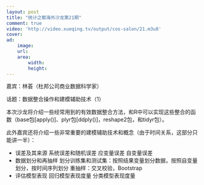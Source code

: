 ```yaml
---
layout: post
title: "统计之都海外沙龙第21期"
comment: true
video: 'http://video.xueqing.tv/output/cos-salon/21.m3u8'
cover: 
ad:
    image: 
    url: 
    area: 
        width: 
        height: 
---
```


嘉宾：林荟（杜邦公司商业数据科学家）

话题：数据整合操作和建模辅助技术（1）

本次沙龙将介绍一些经常用到的有效数据整合方法，和R中可以实现这些整合的函数（base包[apply()]、plyr包[ddply()]，reshape2包，和tidyr包）。

此外嘉宾还将介绍一些非常重要的建模辅助技术和概念（由于时间关系，这部分只能讲一半）：

- 误差及其来源 系统误差和随机误差 应变量误差 自变量误差
- 数据划分和再抽样 划分训练集和测试集：按照结果变量划分数据，按照自变量划分，按时间序列划分 重抽样：交叉校验，Bootstrap
- 评估模型表现 回归模型表现度量 分类模型表现度量